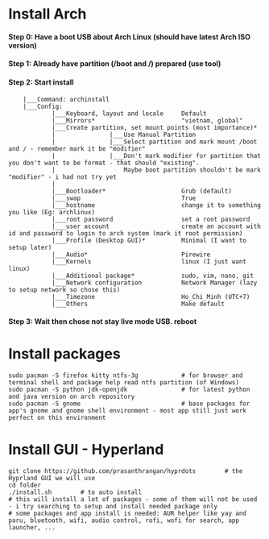 # Install Arch
#### Step 0: Have a boot USB about Arch Linux (should have latest Arch ISO version)
#### Step 1: Already have partition (/boot and /) prepared (use tool)
#### Step 2: Start install
        |___Command: archinstall
        |___Config:
                |___Keyboard, layout and locale     Default
                |___Mirrors*                        "vietnam, global"
                |___Create partition, set mount points (most importance)* 
                |               |___Use Manual Partition
                |               |___Select partition and mark mount /boot and / - remember mark it be "modifier"
                |               |___Don't mark modifier for partition that you don't want to be format - that should "existing".
                |                   Maybe boot partition shouldn't be mark "modifier" - i had not try yet
                |
                |___Bootloader*                     Grub (default)
                |___swap                            True
                |___hostname                        change it to something you like (Eg: archlinux)
                |___root password                   set a root password
                |___user account                    create an account with id and password to login to arch system (mark it root permission)
                |___Profile (Desktop GUI)*          Minimal (I want to setup later)
                |___Audio*                          Pirewire
                |___Kernels                         linux (I just want linux)
                |___Additional package*             sudo, vim, nano, git
                |___Network configuration           Network Manager (lazy to setup network so chose this)
                |___Timezone                        Ho_Chi_Minh (UTC+7)
                |___Others                          Make default
#### Step 3: Wait then chose not stay live mode USB. reboot 

# Install packages
    sudo pacman -S firefox kitty ntfs-3g            # for browser and terminal shell and package help read ntfs partition (of Windows) 
    sudo pacman -S python jdk-openjdk               # for latest python and java version on arch repository 
    sudo pacman -S gnome                            # base packages for app's gnome and gnome shell environment - most app still just work perfect on this environment 

# Install GUI - Hyperland
    git clone https://github.com/prasanthrangan/hyprdots        # the Hyprland GUI we will use
    cd folder
    ./install.sh        # to auto install 
    # this will install a lot of packages - some of them will not be used - i try searching to setup and install needed package only 
    # some packages and app install is needed: AUR helper like yay and paru, bluetooth, wifi, audio control, rofi, wofi for search, app launcher, ...